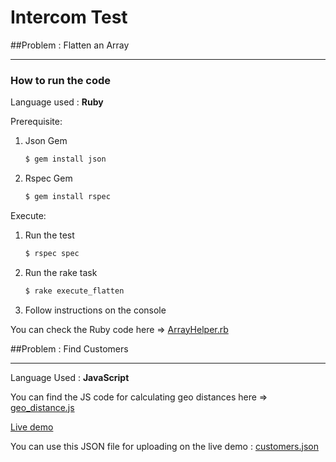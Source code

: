 # Intercom Test

##Problem : Flatten an Array
- - -

### How to run the code

Language used : **Ruby**

Prerequisite:

1. Json Gem   

    ```bash
    $ gem install json
    ```

2. Rspec Gem

    ```bash
    $ gem install rspec
    ```
  
Execute:
    
1. Run the test

    ```bash
    $ rspec spec
    ```
    
2. Run the rake task

    ```bash
    $ rake execute_flatten    
    ```
    
3. Follow instructions on the console
    
You can check the Ruby code here => [ArrayHelper.rb](http://taher.me/intercom_test/) 

##Problem : Find Customers
- - - 

Language Used : **JavaScript**

You can find the JS code for calculating geo distances here => [geo_distance.js]()

[Live demo](https://taher.me/intercom_test/find_customers)

You can use this JSON file for uploading on the live demo : [customers.json](https://taher.me/intercom_test/find_customers/public/customers.json)